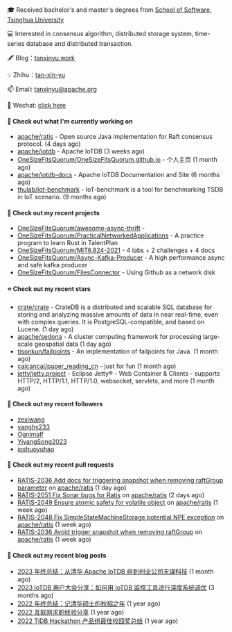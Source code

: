🎓 Received bachelor's and master's degrees from [School of Software, Tsinghua University](https://www.thss.tsinghua.edu.cn/)

💻 Interested in consensus algorithm, distributed storage system, time-series database and distributed transaction.

🖋 Blog：[tanxinyu.work](https://tanxinyu.work)

💡 Zhihu：[tan-xin-yu](https://www.zhihu.com/people/tan-xin-yu-22)

📫 Email: [tanxinyu@apache.org](mailto:tanxinyu@apache.org)

💬 Wechat: [click here](https://github.com/LebronAl/LebronAl/issues/1)

#### 👷 Check out what I'm currently working on

- [apache/ratis](https://github.com/apache/ratis) - Open source Java implementation for Raft consensus protocol. (4 days ago)
- [apache/iotdb](https://github.com/apache/iotdb) - Apache IoTDB (3 weeks ago)
- [OneSizeFitsQuorum/OneSizeFitsQuorum.github.io](https://github.com/OneSizeFitsQuorum/OneSizeFitsQuorum.github.io) - 个人主页 (1 month ago)
- [apache/iotdb-docs](https://github.com/apache/iotdb-docs) - Apache IoTDB Documentation and Site (6 months ago)
- [thulab/iot-benchmark](https://github.com/thulab/iot-benchmark) - IoT-benchmark is a tool for benchmarking TSDB in IoT scenario. (9 months ago)

#### 🌱 Check out my recent projects

- [OneSizeFitsQuorum/awesome-async-thrift](https://github.com/OneSizeFitsQuorum/awesome-async-thrift) - 
- [OneSizeFitsQuorum/PracticalNetworkedApplications](https://github.com/OneSizeFitsQuorum/PracticalNetworkedApplications) - A practice program to learn Rust in TalentPlan
- [OneSizeFitsQuorum/MIT6.824-2021](https://github.com/OneSizeFitsQuorum/MIT6.824-2021) - 4 labs &#43; 2 challenges &#43; 4 docs
- [OneSizeFitsQuorum/Async-Kafka-Producer](https://github.com/OneSizeFitsQuorum/Async-Kafka-Producer) - A high performance async and safe kafka producer
- [OneSizeFitsQuorum/FilesConnector](https://github.com/OneSizeFitsQuorum/FilesConnector) - Using Github as a network disk

#### ⭐ Check out my recent stars

- [crate/crate](https://github.com/crate/crate) - CrateDB is a distributed and scalable SQL database for storing and analyzing massive amounts of data in near real-time, even with complex queries. It is PostgreSQL-compatible, and based on Lucene. (1 day ago)
- [apache/sedona](https://github.com/apache/sedona) - A cluster computing framework for processing large-scale geospatial data (1 day ago)
- [tisonkun/failpoints](https://github.com/tisonkun/failpoints) - An implementation of failpoints for Java. (1 month ago)
- [caicancai/paper_reading_cn](https://github.com/caicancai/paper_reading_cn) - just for fun (1 month ago)
- [jetty/jetty.project](https://github.com/jetty/jetty.project) - Eclipse Jetty® - Web Container &amp; Clients - supports HTTP/2, HTTP/1.1, HTTP/1.0, websocket, servlets, and more (1 month ago)

#### 👯 Check out my recent followers

- [zexiwang](https://github.com/zexiwang)
- [yanghy233](https://github.com/yanghy233)
- [Ognimalf](https://github.com/Ognimalf)
- [YiyangSong2023](https://github.com/YiyangSong2023)
- [ioshuoyuhao](https://github.com/ioshuoyuhao)

#### 🔨 Check out my recent pull requests

- [RATIS-2036 Add docs for triggering snapshot when removing raftGroup parameter](https://github.com/apache/ratis/pull/1061) on [apache/ratis](https://github.com/apache/ratis) (1 day ago)
- [RATIS-2051 Fix Sonar bugs for Ratis](https://github.com/apache/ratis/pull/1059) on [apache/ratis](https://github.com/apache/ratis) (2 days ago)
- [RATIS-2049 Ensure atomic safety for volatile object](https://github.com/apache/ratis/pull/1057) on [apache/ratis](https://github.com/apache/ratis) (1 week ago)
- [RATIS-2048 Fix SimpleStateMachineStorage potential NPE exception](https://github.com/apache/ratis/pull/1056) on [apache/ratis](https://github.com/apache/ratis) (1 week ago)
- [RATIS-2036 Avoid trigger snapshot when removing raftGroup](https://github.com/apache/ratis/pull/1055) on [apache/ratis](https://github.com/apache/ratis) (1 week ago)

#### 📜 Check out my recent blog posts

- [2023 年终总结：从清华 Apache IoTDB 组到创业公司天谋科技](https://tanxinyu.work/2023-annual-summary/) (1 month ago)
- [2023 IoTDB 用户大会分享：如何用 IoTDB 监控工具进行深度系统调优](https://tanxinyu.work/2023-iotdb-submit/) (3 months ago)
- [2022 年终总结：记清华硕士的秋招之年](https://tanxinyu.work/2022-annual-summary/) (1 year ago)
- [2022 互联网求职经验分享](https://tanxinyu.work/2022-internet-job-hunting-experience-sharing/) (1 year ago)
- [2022 TiDB Hackathon 产品组最佳校园奖总结](https://tanxinyu.work/2022-tidb-hackathon/) (1 year ago)
